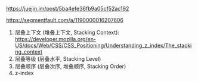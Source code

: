 https://juejin.im/post/5ba4efe36fb9a05cf52ac192

https://segmentfault.com/a/1190000016207606


1. 层叠上下文 (堆叠上下文, Stacking Context): https://developer.mozilla.org/en-US/docs/Web/CSS/CSS_Positioning/Understanding_z_index/The_stacking_context
2. 层叠等级 (层叠水平, Stacking Level)
3. 层叠顺序 (层叠次序, 堆叠顺序, Stacking Order)
4. z-index

